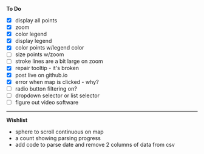 **To Do**
- [x] display all points
- [x] zoom
- [x] color legend
- [x] display legend
- [x] color points w/legend color
- [ ] size points w/zoom  
- [ ] stroke lines are a bit large on zoom
- [x] repair tooltip - it's broken
- [x] post live on github.io
- [x] error when map is clicked - why?
- [ ] radio button filtering on?
- [ ] dropdown selector or list selector
- [ ] figure out video software
---
**Wishlist**
* sphere to scroll continuous on map
* a count showing parsing progress
* add code to parse date and remove 2 columns of data from csv
